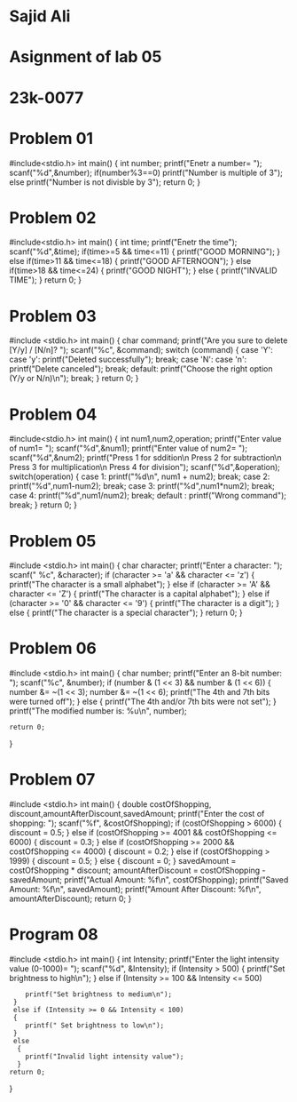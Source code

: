 # Sajid Ali
# Asignment of lab 05
# 23k-0077
# Problem 01

#include<stdio.h>
int main()
{
	int number;
	printf("Enetr a number= ");
	scanf("%d",&number);
	if(number%3==0)
	printf("Number is multiple of 3");
	else
	printf("Number is not divisble by 3");
	return 0;
}

# Problem 02

#include<stdio.h>
int main()
{
	int time;
	printf("Enetr the time");
	scanf("%d",&time);
	if(time>=5 && time<=11)
	{
		printf("GOOD MORNING");
	}
	else if(time>11 && time<=18)
	{
		printf("GOOD AFTERNOON");
	}
	else if(time>18 && time<=24)
	{
		printf("GOOD NIGHT");
	}
	else
	{
		printf("INVALID TIME");
	}
	return 0;
}

# Problem 03

#include <stdio.h>
int main()
{
    char command;
    printf("Are you sure to delete [Y/y] / [N/n]? ");
    scanf("%c", &command);
    switch (command)
	 {
        case 'Y':
        case 'y':
            printf("Deleted successfully");
            break;
        case 'N':
        case 'n':
            printf("Delete canceled");
            break;
        default:
            printf("Choose the right option (Y/y or N/n)\n");
            break;
    }
    return 0;
}

# Problem 04

#include<stdio.h>
int main()
{
	int num1,num2,operation;
	printf("Enter value of num1= ");
	scanf("%d",&num1);
	printf("Enter value of num2= ");
	scanf("%d",&num2);
	printf("Press 1 for sddition\n Press 2 for subtraction\n Press 3 for multiplication\n Press 4 for division");
	scanf("%d",&operation);
	switch(operation)
	{
		case 1:
			printf("%d\n", num1 + num2);
			break;
		case 2:
			printf("%d",num1-num2);
			break;
		case 3:
			printf("%d",num1*num2);
			break;
		case 4:
			printf("%d",num1/num2);
			break;
		default :
			printf("Wrong command");
			break;
	}
	return 0;
}

# Problem 05

#include <stdio.h>
int main()
{
    char character;
    printf("Enter a character: ");
    scanf(" %c", &character);
    if (character >= 'a' && character <= 'z')
	 {
        printf("The character is a small alphabet");
     } 
	else if (character >= 'A' && character <= 'Z') 
	 {
        printf("The character is a capital alphabet");
     }
	else if (character >= '0' && character <= '9') {
        printf("The character is a digit");
     } 
	else
	 {
        printf("The character is a special character");
     }
    return 0;
}

# Problem 06

#include <stdio.h>
int main()
{
     char number; 
    printf("Enter an 8-bit number: ");
    scanf("%c", &number);
    if (number & (1 << 3) && number & (1 << 6))
	 {
        number &= ~(1 << 3); 
        number &= ~(1 << 6); 
        printf("The 4th and 7th bits were turned off");
     } 
	else
	 {
        printf("The 4th and/or 7th bits were not set");
     }
    printf("The modified number is: %u\n", number);

    return 0;
}

# Problem 07

#include <stdio.h>
int main() 
{
    double costOfShopping, discount,amountAfterDiscount,savedAmount;
    printf("Enter the cost of shopping: ");
    scanf("%f", &costOfShopping);
    if (costOfShopping > 6000) 
	 {
        discount = 0.5; 
     } 
	else if (costOfShopping >= 4001 && costOfShopping <= 6000)
	 {
        discount = 0.3; 
     } 
	else if (costOfShopping >= 2000 && costOfShopping <= 4000) 
	 {
        discount = 0.2; 
     } 
	else if (costOfShopping > 1999)
	 {
        discount = 0.5; 
     } 
	else 
	 {
        discount = 0; 
     }
    savedAmount = costOfShopping * discount;
    amountAfterDiscount = costOfShopping - savedAmount;
    printf("Actual Amount: %f\n", costOfShopping);
    printf("Saved Amount: %f\n", savedAmount);
    printf("Amount After Discount: %f\n", amountAfterDiscount);
    return 0;
}

# Program 08

#include <stdio.h>
int main()
 {
    int Intensity;
    printf("Enter the light intensity value (0-1000)= ");
    scanf("%d", &Intensity);
    if (Intensity > 500)
	 {
        printf("Set brightness to high\n");
     } 
	else if (Intensity >= 100 && Intensity <= 500)
	  
        printf("Set brightness to medium\n");
     }
	 else if (Intensity >= 0 && Intensity < 100)
	 {
        printf(" Set brightness to low\n");
     }
	 else
	  {
        printf("Invalid light intensity value");
      }
    return 0;
}


